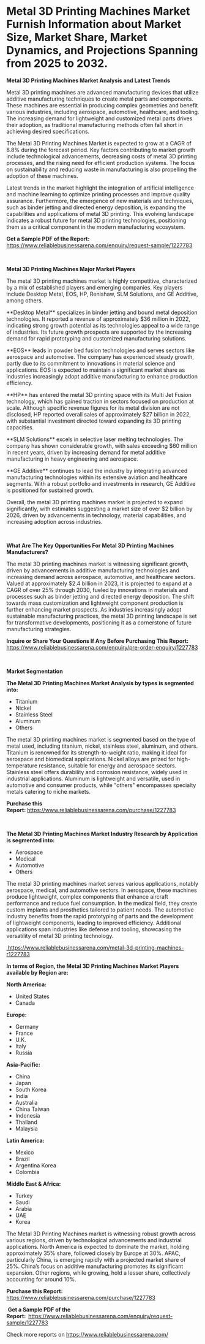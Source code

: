 <p><h1>Metal 3D Printing Machines Market Furnish Information about Market Size, Market Share, Market Dynamics, and Projections Spanning from 2025 to 2032.</h1></p><p><strong>Metal 3D Printing Machines Market Analysis and Latest Trends</strong></p>
<p><p>Metal 3D printing machines are advanced manufacturing devices that utilize additive manufacturing techniques to create metal parts and components. These machines are essential in producing complex geometries and benefit various industries, including aerospace, automotive, healthcare, and tooling. The increasing demand for lightweight and customized metal parts drives their adoption, as traditional manufacturing methods often fall short in achieving desired specifications.</p><p>The Metal 3D Printing Machines Market is expected to grow at a CAGR of 8.8% during the forecast period. Key factors contributing to market growth include technological advancements, decreasing costs of metal 3D printing processes, and the rising need for efficient production systems. The focus on sustainability and reducing waste in manufacturing is also propelling the adoption of these machines.</p><p>Latest trends in the market highlight the integration of artificial intelligence and machine learning to optimize printing processes and improve quality assurance. Furthermore, the emergence of new materials and techniques, such as binder jetting and directed energy deposition, is expanding the capabilities and applications of metal 3D printing. This evolving landscape indicates a robust future for metal 3D printing technologies, positioning them as a critical component in the modern manufacturing ecosystem.</p></p>
<p><strong>Get a Sample PDF of the Report:&nbsp;</strong> <a href="https://www.reliablebusinessarena.com/enquiry/request-sample/1227783?utm_campaign=2637&utm_medium=2&utm_source=Github&utm_content=ia&utm_term=08042025&utm_id=metal-3d-printing-machines">https://www.reliablebusinessarena.com/enquiry/request-sample/1227783</a></p>
<p>&nbsp;</p>
<p><strong>Metal 3D Printing Machines Major Market Players</strong></p>
<p><p>The metal 3D printing machines market is highly competitive, characterized by a mix of established players and emerging companies. Key players include Desktop Metal, EOS, HP, Renishaw, SLM Solutions, and GE Additive, among others.</p><p>**Desktop Metal** specializes in binder jetting and bound metal deposition technologies. It reported a revenue of approximately $36 million in 2022, indicating strong growth potential as its technologies appeal to a wide range of industries. Its future growth prospects are supported by the increasing demand for rapid prototyping and customized manufacturing solutions.</p><p>**EOS** leads in powder bed fusion technologies and serves sectors like aerospace and automotive. The company has experienced steady growth, partly due to its commitment to innovations in material science and applications. EOS is expected to maintain a significant market share as industries increasingly adopt additive manufacturing to enhance production efficiency.</p><p>**HP** has entered the metal 3D printing space with its Multi Jet Fusion technology, which has gained traction in sectors focused on production at scale. Although specific revenue figures for its metal division are not disclosed, HP reported overall sales of approximately $27 billion in 2022, with substantial investment directed toward expanding its 3D printing capacities.</p><p>**SLM Solutions** excels in selective laser melting technologies. The company has shown considerable growth, with sales exceeding $60 million in recent years, driven by increasing demand for metal additive manufacturing in heavy engineering and aerospace.</p><p>**GE Additive** continues to lead the industry by integrating advanced manufacturing technologies within its extensive aviation and healthcare segments. With a robust portfolio and investments in research, GE Additive is positioned for sustained growth.</p><p>Overall, the metal 3D printing machines market is projected to expand significantly, with estimates suggesting a market size of over $2 billion by 2026, driven by advancements in technology, material capabilities, and increasing adoption across industries.</p></p>
<p>&nbsp;</p>
<p><strong>What Are The Key Opportunities For Metal 3D Printing Machines Manufacturers?</strong></p>
<p><p>The metal 3D printing machines market is witnessing significant growth, driven by advancements in additive manufacturing technologies and increasing demand across aerospace, automotive, and healthcare sectors. Valued at approximately $2.4 billion in 2023, it is projected to expand at a CAGR of over 25% through 2030, fueled by innovations in materials and processes such as binder jetting and directed energy deposition. The shift towards mass customization and lightweight component production is further enhancing market prospects. As industries increasingly adopt sustainable manufacturing practices, the metal 3D printing landscape is set for transformative developments, positioning it as a cornerstone of future manufacturing strategies.</p></p>
<p><strong>Inquire or Share Your Questions If Any Before Purchasing This Report:</strong> <a href="https://www.reliablebusinessarena.com/enquiry/pre-order-enquiry/1227783?utm_campaign=2637&utm_medium=2&utm_source=Github&utm_content=ia&utm_term=08042025&utm_id=metal-3d-printing-machines">https://www.reliablebusinessarena.com/enquiry/pre-order-enquiry/1227783</a></p>
<p>&nbsp;</p>
<p><strong>Market Segmentation</strong></p>
<p><strong>The Metal 3D Printing Machines Market Analysis by types is segmented into:</strong></p>
<p><ul><li>Titanium</li><li>Nickel</li><li>Stainless Steel</li><li>Aluminum</li><li>Others</li></ul></p>
<p><p>The metal 3D printing machines market is segmented based on the type of metal used, including titanium, nickel, stainless steel, aluminum, and others. Titanium is renowned for its strength-to-weight ratio, making it ideal for aerospace and biomedical applications. Nickel alloys are prized for high-temperature resistance, suitable for energy and aerospace sectors. Stainless steel offers durability and corrosion resistance, widely used in industrial applications. Aluminum is lightweight and versatile, used in automotive and consumer products, while "others" encompasses specialty metals catering to niche markets.</p></p>
<p><strong>Purchase this Report:&nbsp;</strong><a href="https://www.reliablebusinessarena.com/purchase/1227783?utm_campaign=2637&utm_medium=2&utm_source=Github&utm_content=ia&utm_term=08042025&utm_id=metal-3d-printing-machines">https://www.reliablebusinessarena.com/purchase/1227783</a></p>
<p>&nbsp;</p>
<p><strong>The Metal 3D Printing Machines Market Industry Research by Application is segmented into:</strong></p>
<p><ul><li>Aerospace</li><li>Medical</li><li>Automotive</li><li>Others</li></ul></p>
<p><p>The metal 3D printing machines market serves various applications, notably aerospace, medical, and automotive sectors. In aerospace, these machines produce lightweight, complex components that enhance aircraft performance and reduce fuel consumption. In the medical field, they create custom implants and prosthetics tailored to patient needs. The automotive industry benefits from the rapid prototyping of parts and the development of lightweight components, leading to improved efficiency. Additional applications span industries like defense and tooling, showcasing the versatility of metal 3D printing technology.</p></p>
<p><a href="https://www.reliablebusinessarena.com/metal-3d-printing-machines-r1227783?utm_campaign=2637&utm_medium=2&utm_source=Github&utm_content=ia&utm_term=08042025&utm_id=metal-3d-printing-machines">&nbsp;https://www.reliablebusinessarena.com/metal-3d-printing-machines-r1227783</a></p>
<p><strong>In terms of Region, the Metal 3D Printing Machines Market Players available by Region are:</strong></p>
<p>
    <p> <strong> North America: </strong>
        <ul>
            <li>United States</li>
            <li>Canada</li>
        </ul>
        </p> 
    <p> <strong> Europe: </strong>
        <ul>
            <li>Germany</li>
            <li>France</li>
            <li>U.K.</li>
            <li>Italy</li>
            <li>Russia</li>
        </ul>
        </p> 
    <p> <strong> Asia-Pacific: </strong>
        <ul>
            <li>China</li>
            <li>Japan</li>
            <li>South Korea</li>
            <li>India</li>
            <li>Australia</li>
            <li>China Taiwan</li>
            <li>Indonesia</li>
            <li>Thailand</li>
            <li>Malaysia</li>
        </ul>
        </p> 
    <p> <strong> Latin America: </strong>
        <ul>
            <li>Mexico</li>
            <li>Brazil</li>
            <li>Argentina Korea</li>
            <li>Colombia</li>
        </ul>
        </p> 
    <p> <strong> Middle East & Africa: </strong>
        <ul>
            <li>Turkey</li>
            <li>Saudi</li>
            <li>Arabia</li>
            <li>UAE</li>
            <li>Korea</li>
        </ul>
    </p>
    </p>
<p><p>The Metal 3D Printing Machines market is witnessing robust growth across various regions, driven by technological advancements and industrial applications. North America is expected to dominate the market, holding approximately 35% share, followed closely by Europe at 30%. APAC, particularly China, is emerging rapidly with a projected market share of 25%. China’s focus on additive manufacturing promotes its significant expansion. Other regions, while growing, hold a lesser share, collectively accounting for around 10%.</p></p>
<p><strong>Purchase this Report: </strong><a href="https://www.reliablebusinessarena.com/purchase/1227783?utm_campaign=2637&utm_medium=2&utm_source=Github&utm_content=ia&utm_term=08042025&utm_id=metal-3d-printing-machines">https://www.reliablebusinessarena.com/purchase/1227783</a></p>
<p>&nbsp;<strong>Get a Sample PDF of the Report:&nbsp;&nbsp;</strong><a href="https://www.reliablebusinessarena.com/enquiry/request-sample/1227783?utm_campaign=2637&utm_medium=2&utm_source=Github&utm_content=ia&utm_term=08042025&utm_id=metal-3d-printing-machines">https://www.reliablebusinessarena.com/enquiry/request-sample/1227783</a></p>
<p><strong></strong></p>
<p>Check more reports on <a href="https://www.reliablebusinessarena.com/?utm_campaign=2637&utm_medium=2&utm_source=Github&utm_content=ia&utm_term=08042025&utm_id=metal-3d-printing-machines">https://www.reliablebusinessarena.com/</a></p>
